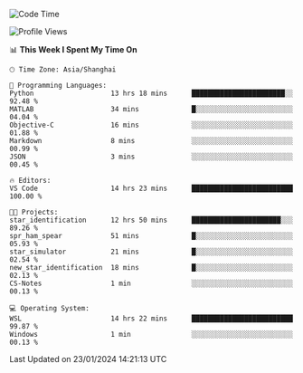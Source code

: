 <!--START_SECTION:waka-->
![Code Time](http://img.shields.io/badge/Code%20Time-1%2C465%20hrs%2025%20mins-blue)

![Profile Views](http://img.shields.io/badge/Profile%20Views-0-blue)

📊 **This Week I Spent My Time On** 

```text
🕑︎ Time Zone: Asia/Shanghai

💬 Programming Languages: 
Python                   13 hrs 18 mins      ███████████████████████░░   92.48 % 
MATLAB                   34 mins             █░░░░░░░░░░░░░░░░░░░░░░░░   04.04 % 
Objective-C              16 mins             ░░░░░░░░░░░░░░░░░░░░░░░░░   01.88 % 
Markdown                 8 mins              ░░░░░░░░░░░░░░░░░░░░░░░░░   00.99 % 
JSON                     3 mins              ░░░░░░░░░░░░░░░░░░░░░░░░░   00.45 % 

🔥 Editors: 
VS Code                  14 hrs 23 mins      █████████████████████████   100.00 % 

🐱‍💻 Projects: 
star_identification      12 hrs 50 mins      ██████████████████████░░░   89.26 % 
spr_ham_spear            51 mins             █░░░░░░░░░░░░░░░░░░░░░░░░   05.93 % 
star_simulator           21 mins             █░░░░░░░░░░░░░░░░░░░░░░░░   02.54 % 
new_star_identification  18 mins             █░░░░░░░░░░░░░░░░░░░░░░░░   02.13 % 
CS-Notes                 1 min               ░░░░░░░░░░░░░░░░░░░░░░░░░   00.13 % 

💻 Operating System: 
WSL                      14 hrs 22 mins      █████████████████████████   99.87 % 
Windows                  1 min               ░░░░░░░░░░░░░░░░░░░░░░░░░   00.13 % 
```


 Last Updated on 23/01/2024 14:21:13 UTC
<!--END_SECTION:waka-->